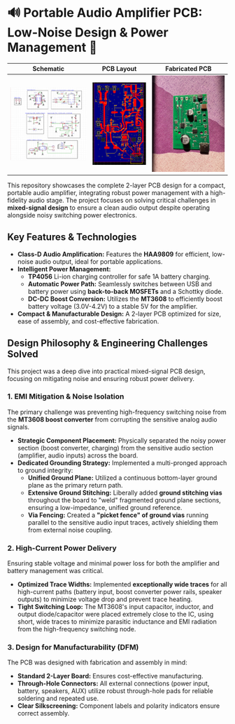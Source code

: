 # 🔊 Portable Audio Amplifier PCB: Low-Noise Design & Power Management 🔋

| Schematic | PCB Layout | Fabricated PCB |
|----------|-------------|----------------|
| ![Schematic](HAA%20Schema.png)| ![PCB Layout](HAA%20PCB.png) | ![Fabrication Front](HAA%20fab%20FRONT.jpg) |

This repository showcases the complete 2-layer PCB design for a compact, portable audio amplifier, integrating robust power management with a high-fidelity audio stage. The project focuses on solving critical challenges in **mixed-signal design** to ensure a clean audio output despite operating alongside noisy switching power electronics.

## **Key Features & Technologies**

* **Class-D Audio Amplification:** Features the **HAA9809** for efficient, low-noise audio output, ideal for portable applications.
* **Intelligent Power Management:**
    * **TP4056** Li-ion charging controller for safe 1A battery charging.
    * **Automatic Power Path:** Seamlessly switches between USB and battery power using **back-to-back MOSFETs** and a Schottky diode.
    * **DC-DC Boost Conversion:** Utilizes the **MT3608** to efficiently boost battery voltage (3.0V-4.2V) to a stable 5V for the amplifier.
* **Compact & Manufacturable Design:** A 2-layer PCB optimized for size, ease of assembly, and cost-effective fabrication.

## **Design Philosophy & Engineering Challenges Solved**

This project was a deep dive into practical mixed-signal PCB design, focusing on mitigating noise and ensuring robust power delivery.

### **1. EMI Mitigation & Noise Isolation**

The primary challenge was preventing high-frequency switching noise from the **MT3608 boost converter** from corrupting the sensitive analog audio signals.

* **Strategic Component Placement:** Physically separated the noisy power section (boost converter, charging) from the sensitive audio section (amplifier, audio inputs) across the board.
* **Dedicated Grounding Strategy:** Implemented a multi-pronged approach to ground integrity:
    * **Unified Ground Plane:** Utilized a continuous bottom-layer ground plane as the primary return path.
    * **Extensive Ground Stitching:** Liberally added **ground stitching vias** throughout the board to "weld" fragmented ground plane sections, ensuring a low-impedance, unified ground reference.
    * **Via Fencing:** Created a **"picket fence" of ground vias** running parallel to the sensitive audio input traces, actively shielding them from external noise coupling.

### **2. High-Current Power Delivery**

Ensuring stable voltage and minimal power loss for both the amplifier and battery management was critical.

* **Optimized Trace Widths:** Implemented **exceptionally wide traces** for all high-current paths (battery input, boost converter power rails, speaker outputs) to minimize voltage drop and prevent trace heating.
* **Tight Switching Loop:** The MT3608's input capacitor, inductor, and output diode/capacitor were placed extremely close to the IC, using short, wide traces to minimize parasitic inductance and EMI radiation from the high-frequency switching node.

### **3. Design for Manufacturability (DFM)**

The PCB was designed with fabrication and assembly in mind:

* **Standard 2-Layer Board:** Ensures cost-effective manufacturing.
* **Through-Hole Connectors:** All external connections (power input, battery, speakers, AUX) utilize robust through-hole pads for reliable soldering and repeated use.
* **Clear Silkscreening:** Component labels and polarity indicators ensure correct assembly.

